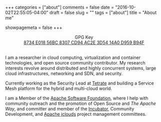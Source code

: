 +++
categories = ["about"]
comments = false
date = "2016-10-02T22:55:05-04:00"
draft = false
slug = ""
tags = ["about"]
title = "About me"

showpagemeta = false
+++

<div align="center">
GPG Key<br/>
<a href="http://people.apache.org/keys/committer/nacx.asc">8734 E018 56BC 8307 CD94  AC2E 3D54 14A0 D959 B94F</a>
</div>
<br/>

I am a researcher in cloud computing, virtualization and container technologies, and open source community contributor. My research interests revolve around distributed and highly concurrent systems, large cloud infrastructures, networking and SDN, and security.

Currently working as the Security Lead at [Tetrate](https://tetrate.io) and building a Service Mesh platform for the
hybrid and multi-cloud world.

I am a Member of the [Apache Software Foundation](https://www.apache.org), where I help with community outreach and the promotion of Open Source and _The Apache Way_, and committer and member of the [Incubator](https://incubator.apache.org), Community Development, and [Apache jclouds](https://jclouds.apache.org) project management committees.
